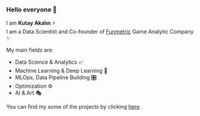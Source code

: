 ### Hello everyone 👋

I am **Kutay Akalın** ⚡️  
I am a Data Scientist and Co-founder of [Funmetric](http://funmetric.io/) Game Analytic Company ✨  

My main fields are:
- Data Science & Analytics 📈
- Machine Learning & Deep Learning 🤖
- MLOps, Data Pipeline Building 🎛️
- Optimization ⚙️
- AI & Art 🎭

You can find my some of the projects by clicking [here](https://github.com/KutayAkalin/Projects).
<!--
**KutayAkalin/kutayakalin** is a ✨ _special_ ✨ repository because its `README.md` (this file) appears on your GitHub profile.


Here are some ideas to get you started:

- 🔭 I’m currently working on ...
- 🌱 I’m currently learning ...
- 👯 I’m looking to collaborate on ...
- 🤔 I’m looking for help with ...
- 💬 Ask me about ...
- 📫 How to reach me: ...
- 😄 Pronouns: ...
- ⚡ Fun fact: ...
-->
